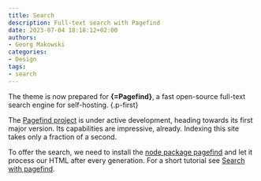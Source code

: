```yaml
---
title: Search
description: Full-text search with Pagefind
date: 2023-07-04 18:18:12+02:00
authors:
- Georg Makowski
categories:
- Design
tags:
- search
---
```


The theme is now prepared for **{=Pagefind}**, a fast open-source full-text search engine for self-hosting.
{.p-first}
<!--more-->

The [Pagefind project](https://pagefind.app) is under active development, heading towards its first major version. Its capabilities are impressive, already. Indexing this site takes only a fraction of a second.

To offer the search, we need to install the [node package pagefind](https://npm.io/package/pagefind) and let it process our HTML after every generation. For a short tutorial see [Search with pagefind][search].

[search]: https://perplex.desider.at/doc/site/search-with-pagefind